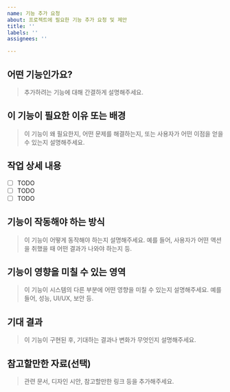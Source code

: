 ```yaml
---
name: 기능 추가 요청
about: 프로젝트에 필요한 기능 추가 요청 및 제안
title: ''
labels: ''
assignees: ''

---
```


## 어떤 기능인가요?

> 추가하려는 기능에 대해 간결하게 설명해주세요.

## 이 기능이 필요한 이유 또는 배경

> 이 기능이 왜 필요한지, 어떤 문제를 해결하는지, 또는 사용자가 어떤 이점을 얻을 수 있는지 설명해주세요.

## 작업 상세 내용

- [ ] TODO
- [ ] TODO
- [ ] TODO

## 기능이 작동해야 하는 방식

> 이 기능이 어떻게 동작해야 하는지 설명해주세요. 예를 들어, 사용자가 어떤 액션을 취했을 때 어떤 결과가 나와야 하는지 등.

## 기능이 영향을 미칠 수 있는 영역

> 이 기능이 시스템의 다른 부분에 어떤 영향을 미칠 수 있는지 설명해주세요. 예를 들어, 성능, UI/UX, 보안 등.

## 기대 결과

> 이 기능이 구현된 후, 기대하는 결과나 변화가 무엇인지 설명해주세요.

## 참고할만한 자료(선택)

> 관련 문서, 디자인 시안, 참고할만한 링크 등을 추가해주세요.

